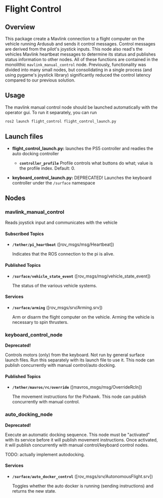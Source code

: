 # Flight Control

## Overview

This package create a Mavlink connection to a flight computer on the vehicle running Ardusub and sends it control messages. Control messages are derived from the pilot's joystick inputs. This node also read's the vehicles Mavlink heartbeat messages to determine its status and publishes status information to other nodes. All of these functions are contained in the monolithic `mavlink_manual_control` node. Previously, functionality was divided into many small nodes, but consolidating in a single process (and using pygame's joystick library) significantly reduced the control latency compared to our previous solution.

## Usage

The mavlink manual control node should be launched automatically with the operator gui. To run it separately, you can run

```bash
ros2 launch flight_control flight_control_launch.py
```


## Launch files

* **flight_control_launch.py:** launches the PS5 controller and readies the auto docking controller

  * **`controller_profile`** Profile controls what buttons do what; value is the profile index. Default: 0.

* **keyboard_control_launch.py:** DEPRECATED! Launches the keyboard controller under the `/surface` namespace

## Nodes

### mavlink_manual_control

Reads joystick input and communicates with the vehicle

#### Subscribed Topics

* **`/tether/pi_heartbeat`** ([rov_msgs/msg/Heartbeat])

    Indicates that the ROS connection to the pi is alive.

#### Published Topics

* **`/surface/vehicle_state_event`** ([rov_msgs/msg/vehicle_state_event])

    The status of the various vehicle systems.

#### Services

* **`/surface/arming`** ([rov_msgs/srv/Arming.srv])

    Arm or disarm the flight computer on the vehicle. Arming the vehicle is necessary to spin thrusters.


### keyboard_control_node

**Deprecated!**

Controls motors (only) from the keyboard. Not run by general surface launch files. Run this separately with its launch file to use it.
This node can publish concurrently with manual control/auto docking.

#### Published Topics

* **`/tether/mavros/rc/override`** ([mavros_msgs/msg/OverrideRcIn])

    The movement instructions for the Pixhawk. This node can publish concurrently with manual control.

### auto_docking_node

**Deprecated!**

Execute an automatic docking sequence. This node must be "activated" with its service before it will publish movement instructions.
Once activated, it will publish concurrently with manual control/keyboard control nodes.

TODO: actually implement autodocking.

#### Services

* **`/surface/auto_docker_control`** ([rov_msgs/srv/AutonomousFlight.srv])

    Toggles whether the auto docker is running (sending instructions) and returns the new state.
